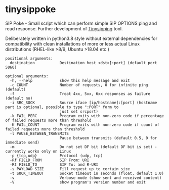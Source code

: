 # tinysippoke
SIP Poke - Small script which can perform simple SIP OPTIONS ping and read 
response. Further development of [Tinysipping](https://github.com/xslonikx/tinysipping) tool.  
  
Deliberately written in python3.8 style without external dependencies for compatibility with clean installations of 
more or less actual Linux distributions (RHEL-like >8/9, Ubuntu >18.04 etc.)  
  
```
positional arguments:
  destination           Destination host <dst>[:port] (default port 5060)

optional arguments:
  -h, --help            show this help message and exit
  -c COUNT              Number of requests, 0 for infinite ping (default)
  -f                    Treat 4xx, 5xx, 6xx responses as failure (default no)
  -i SRC_SOCK           Source iface [ip/hostname]:[port] (hostname part is optional, possible to type ":PORT" form to
                        just set srcport)
  -k FAIL_PERC          Program exits with non-zero code if percentage of failed requests more than threshold
  -K FAIL_COUNT         Program exits with non-zero code if count of failed requests more than threshold
  -l PAUSE_BETWEEN_TRANSMITS
                        Pause between transmits (default 0.5, 0 for immediate send)
  -m                    Do not set DF bit (default DF bit is set) - currently works only on Linux
  -p {tcp,udp}          Protocol (udp, tcp)
  -Rf FIELD_FROM        SIP From: URI
  -Rt FIELD_TO          SIP To: and R-URI
  -s PAYLOAD_SIZE       Fill request up to certain size
  -t SOCK_TIMEOUT       Socket timeout in seconds (float, default 1.0)
  -v                    Verbose mode (show sent and received content)
  -V                    show program's version number and exit
```
